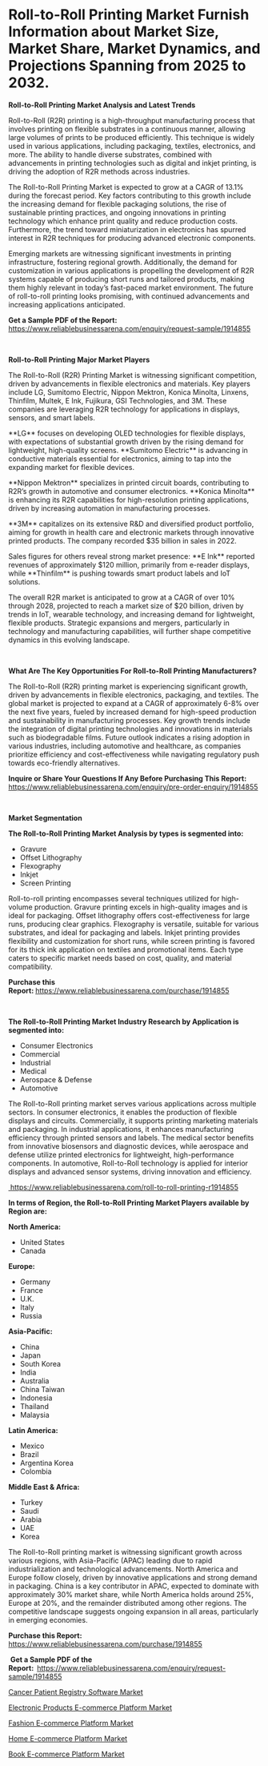 <p><h1>Roll-to-Roll Printing Market Furnish Information about Market Size, Market Share, Market Dynamics, and Projections Spanning from 2025 to 2032.</h1></p><p><strong>Roll-to-Roll Printing Market Analysis and Latest Trends</strong></p>
<p><p>Roll-to-Roll (R2R) printing is a high-throughput manufacturing process that involves printing on flexible substrates in a continuous manner, allowing large volumes of prints to be produced efficiently. This technique is widely used in various applications, including packaging, textiles, electronics, and more. The ability to handle diverse substrates, combined with advancements in printing technologies such as digital and inkjet printing, is driving the adoption of R2R methods across industries.</p><p>The Roll-to-Roll Printing Market is expected to grow at a CAGR of 13.1% during the forecast period. Key factors contributing to this growth include the increasing demand for flexible packaging solutions, the rise of sustainable printing practices, and ongoing innovations in printing technology which enhance print quality and reduce production costs. Furthermore, the trend toward miniaturization in electronics has spurred interest in R2R techniques for producing advanced electronic components.</p><p>Emerging markets are witnessing significant investments in printing infrastructure, fostering regional growth. Additionally, the demand for customization in various applications is propelling the development of R2R systems capable of producing short runs and tailored products, making them highly relevant in today’s fast-paced market environment. The future of roll-to-roll printing looks promising, with continued advancements and increasing applications anticipated.</p></p>
<p><strong>Get a Sample PDF of the Report:&nbsp;</strong> <a href="https://www.reliablebusinessarena.com/enquiry/request-sample/1914855?utm_campaign=2819&utm_medium=2&utm_source=Github&utm_content=ia&utm_term=11032025&utm_id=roll-to-roll-printing">https://www.reliablebusinessarena.com/enquiry/request-sample/1914855</a></p>
<p>&nbsp;</p>
<p><strong>Roll-to-Roll Printing Major Market Players</strong></p>
<p><p>The Roll-to-Roll (R2R) Printing Market is witnessing significant competition, driven by advancements in flexible electronics and materials. Key players include LG, Sumitomo Electric, Nippon Mektron, Konica Minolta, Linxens, Thinfilm, Multek, E Ink, Fujikura, GSI Technologies, and 3M. These companies are leveraging R2R technology for applications in displays, sensors, and smart labels.</p><p>**LG** focuses on developing OLED technologies for flexible displays, with expectations of substantial growth driven by the rising demand for lightweight, high-quality screens. **Sumitomo Electric** is advancing in conductive materials essential for electronics, aiming to tap into the expanding market for flexible devices.</p><p>**Nippon Mektron** specializes in printed circuit boards, contributing to R2R’s growth in automotive and consumer electronics. **Konica Minolta** is enhancing its R2R capabilities for high-resolution printing applications, driven by increasing automation in manufacturing processes.</p><p>**3M** capitalizes on its extensive R&D and diversified product portfolio, aiming for growth in health care and electronic markets through innovative printed products. The company recorded $35 billion in sales in 2022.</p><p>Sales figures for others reveal strong market presence: **E Ink** reported revenues of approximately $120 million, primarily from e-reader displays, while **Thinfilm** is pushing towards smart product labels and IoT solutions.</p><p>The overall R2R market is anticipated to grow at a CAGR of over 10% through 2028, projected to reach a market size of $20 billion, driven by trends in IoT, wearable technology, and increasing demand for lightweight, flexible products. Strategic expansions and mergers, particularly in technology and manufacturing capabilities, will further shape competitive dynamics in this evolving landscape.</p></p>
<p>&nbsp;</p>
<p><strong>What Are The Key Opportunities For Roll-to-Roll Printing Manufacturers?</strong></p>
<p><p>The Roll-to-Roll (R2R) printing market is experiencing significant growth, driven by advancements in flexible electronics, packaging, and textiles. The global market is projected to expand at a CAGR of approximately 6-8% over the next five years, fueled by increased demand for high-speed production and sustainability in manufacturing processes. Key growth trends include the integration of digital printing technologies and innovations in materials such as biodegradable films. Future outlook indicates a rising adoption in various industries, including automotive and healthcare, as companies prioritize efficiency and cost-effectiveness while navigating regulatory push towards eco-friendly alternatives.</p></p>
<p><strong>Inquire or Share Your Questions If Any Before Purchasing This Report:</strong> <a href="https://www.reliablebusinessarena.com/enquiry/pre-order-enquiry/1914855?utm_campaign=2819&utm_medium=2&utm_source=Github&utm_content=ia&utm_term=11032025&utm_id=roll-to-roll-printing">https://www.reliablebusinessarena.com/enquiry/pre-order-enquiry/1914855</a></p>
<p>&nbsp;</p>
<p><strong>Market Segmentation</strong></p>
<p><strong>The Roll-to-Roll Printing Market Analysis by types is segmented into:</strong></p>
<p><ul><li>Gravure</li><li>Offset Lithography</li><li>Flexography</li><li>Inkjet</li><li>Screen Printing</li></ul></p>
<p><p>Roll-to-roll printing encompasses several techniques utilized for high-volume production. Gravure printing excels in high-quality images and is ideal for packaging. Offset lithography offers cost-effectiveness for large runs, producing clear graphics. Flexography is versatile, suitable for various substrates, and ideal for packaging and labels. Inkjet printing provides flexibility and customization for short runs, while screen printing is favored for its thick ink application on textiles and promotional items. Each type caters to specific market needs based on cost, quality, and material compatibility.</p></p>
<p><strong>Purchase this Report:&nbsp;</strong><a href="https://www.reliablebusinessarena.com/purchase/1914855?utm_campaign=2819&utm_medium=2&utm_source=Github&utm_content=ia&utm_term=11032025&utm_id=roll-to-roll-printing">https://www.reliablebusinessarena.com/purchase/1914855</a></p>
<p>&nbsp;</p>
<p><strong>The Roll-to-Roll Printing Market Industry Research by Application is segmented into:</strong></p>
<p><ul><li>Consumer Electronics</li><li>Commercial</li><li>Industrial</li><li>Medical</li><li>Aerospace & Defense</li><li>Automotive</li></ul></p>
<p><p>The Roll-to-Roll printing market serves various applications across multiple sectors. In consumer electronics, it enables the production of flexible displays and circuits. Commercially, it supports printing marketing materials and packaging. In industrial applications, it enhances manufacturing efficiency through printed sensors and labels. The medical sector benefits from innovative biosensors and diagnostic devices, while aerospace and defense utilize printed electronics for lightweight, high-performance components. In automotive, Roll-to-Roll technology is applied for interior displays and advanced sensor systems, driving innovation and efficiency.</p></p>
<p><a href="https://www.reliablebusinessarena.com/roll-to-roll-printing-r1914855?utm_campaign=2819&utm_medium=2&utm_source=Github&utm_content=ia&utm_term=11032025&utm_id=roll-to-roll-printing">&nbsp;https://www.reliablebusinessarena.com/roll-to-roll-printing-r1914855</a></p>
<p><strong>In terms of Region, the Roll-to-Roll Printing Market Players available by Region are:</strong></p>
<p>
    <p> <strong> North America: </strong>
        <ul>
            <li>United States</li>
            <li>Canada</li>
        </ul>
        </p> 
    <p> <strong> Europe: </strong>
        <ul>
            <li>Germany</li>
            <li>France</li>
            <li>U.K.</li>
            <li>Italy</li>
            <li>Russia</li>
        </ul>
        </p> 
    <p> <strong> Asia-Pacific: </strong>
        <ul>
            <li>China</li>
            <li>Japan</li>
            <li>South Korea</li>
            <li>India</li>
            <li>Australia</li>
            <li>China Taiwan</li>
            <li>Indonesia</li>
            <li>Thailand</li>
            <li>Malaysia</li>
        </ul>
        </p> 
    <p> <strong> Latin America: </strong>
        <ul>
            <li>Mexico</li>
            <li>Brazil</li>
            <li>Argentina Korea</li>
            <li>Colombia</li>
        </ul>
        </p> 
    <p> <strong> Middle East & Africa: </strong>
        <ul>
            <li>Turkey</li>
            <li>Saudi</li>
            <li>Arabia</li>
            <li>UAE</li>
            <li>Korea</li>
        </ul>
    </p>
    </p>
<p><p>The Roll-to-Roll printing market is witnessing significant growth across various regions, with Asia-Pacific (APAC) leading due to rapid industrialization and technological advancements. North America and Europe follow closely, driven by innovative applications and strong demand in packaging. China is a key contributor in APAC, expected to dominate with approximately 30% market share, while North America holds around 25%, Europe at 20%, and the remainder distributed among other regions. The competitive landscape suggests ongoing expansion in all areas, particularly in emerging economies.</p></p>
<p><strong>Purchase this Report: </strong><a href="https://www.reliablebusinessarena.com/purchase/1914855?utm_campaign=2819&utm_medium=2&utm_source=Github&utm_content=ia&utm_term=11032025&utm_id=roll-to-roll-printing">https://www.reliablebusinessarena.com/purchase/1914855</a></p>
<p>&nbsp;<strong>Get a Sample PDF of the Report:&nbsp;&nbsp;</strong><a href="https://www.reliablebusinessarena.com/enquiry/request-sample/1914855?utm_campaign=2819&utm_medium=2&utm_source=Github&utm_content=ia&utm_term=11032025&utm_id=roll-to-roll-printing">https://www.reliablebusinessarena.com/enquiry/request-sample/1914855</a></p>
<p><strong></strong></p>
<p><p><a href="https://github.com/heinslakey2x/Market-Research-Report-List-1/blob/main/cancer-patient-registry-software-market.md?utm_campaign=2819&utm_medium=2&utm_source=Github&utm_content=ia&utm_term=11032025&utm_id=roll-to-roll-printing">Cancer Patient Registry Software Market</a></p><p><a href="https://github.com/buseknoden2b/Market-Research-Report-List-1/blob/main/electronic-products-e-commerce-platform-market.md?utm_campaign=2819&utm_medium=2&utm_source=Github&utm_content=ia&utm_term=11032025&utm_id=roll-to-roll-printing">Electronic Products E-commerce Platform Market</a></p><p><a href="https://github.com/shimweummul/Market-Research-Report-List-1/blob/main/fashion-e-commerce-platform-market.md?utm_campaign=2819&utm_medium=2&utm_source=Github&utm_content=ia&utm_term=11032025&utm_id=roll-to-roll-printing">Fashion E-commerce Platform Market</a></p><p><a href="https://github.com/bauldlimle6h/Market-Research-Report-List-1/blob/main/home-e-commerce-platform-market.md?utm_campaign=2819&utm_medium=2&utm_source=Github&utm_content=ia&utm_term=11032025&utm_id=roll-to-roll-printing">Home E-commerce Platform Market</a></p><p><a href="https://github.com/sternymkere4/Market-Research-Report-List-1/blob/main/book-e-commerce-platform-market.md?utm_campaign=2819&utm_medium=2&utm_source=Github&utm_content=ia&utm_term=11032025&utm_id=roll-to-roll-printing">Book E-commerce Platform Market</a></p></p>